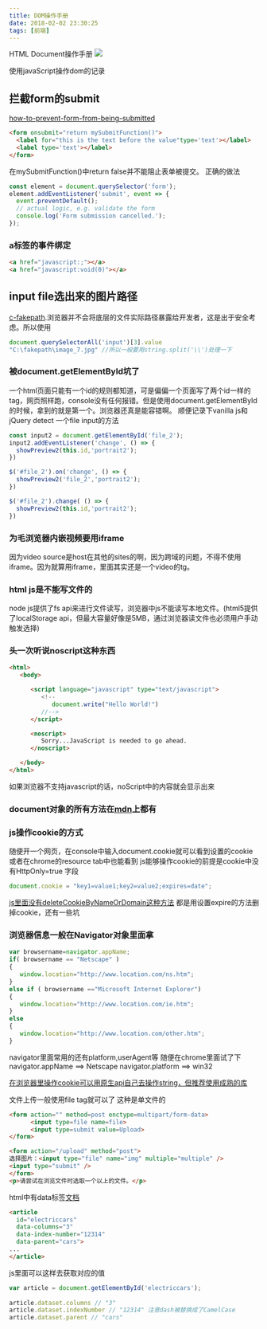 ```yaml
---
title: DOM操作手册
date: 2018-02-02 23:30:25
tags: [前端]
---
```


HTML Document操作手册
![](https://www.haldir66.ga/static/imgs/2138000245bee1e3cc14.jpg)

<!--more-->
使用javaScript操作dom的记录
## 拦截form的submit
[how-to-prevent-form-from-being-submitted](https://stackoverflow.com/questions/3350247/how-to-prevent-form-from-being-submitted)
```html
<form onsubmit="return mySubmitFunction()">
  <label for="this is the text before the value"type='text'></label>
  <label type='text'></label>
</form>
```
在mySubmitFunction()中return false并不能阻止表单被提交。
正确的做法
```js
const element = document.querySelector('form');
element.addEventListener('submit', event => {
  event.preventDefault();
  // actual logic, e.g. validate the form
  console.log('Form submission cancelled.');
});
```

### a标签的事件绑定
```html
<a href="javascript:;"></a>
<a href="javascript:void(0)"></a>
```

## input file选出来的图片路径
[c-fakepath](https://stackoverflow.com/questions/4851595/how-to-resolve-the-c-fakepath).浏览器并不会将底层的文件实际路径暴露给开发者，这是出于安全考虑。所以使用
```js
document.querySelectorAll('input')[3].value
"C:\fakepath\image_7.jpg" //所以一般要用string.split('\\')处理一下
```

### 被document.getElementById坑了
一个html页面只能有一个id的规则都知道，可是偏偏一个页面写了两个id一样的tag，网页照样跑，console没有任何报错。但是使用document.getElementById的时候，拿到的就是第一个。浏览器还真是能容错啊。
顺便记录下vanilla js和jQuery detect 一个file input的方法
```js
const input2 = document.getElementById('file_2');
input2.addEventListener('change', () => {
  showPreview2(this.id,'portrait2');
})

$('#file_2').on('change', () => {
  showPreview2('file_2','portrait2');
})

$('#file_2').change( () => {
  showPreview2(this.id,'portrait2');
})
```

### 为毛浏览器内嵌视频要用iframe
因为video source是host在其他的sites的啊，因为跨域的问题，不得不使用iframe。因为就算用iframe，里面其实还是一个video的tg。

### html js是不能写文件的
node js提供了fs api来进行文件读写，浏览器中js不能读写本地文件。(html5提供了localStorage api，但最大容量好像是5MB，通过浏览器读文件也必须用户手动触发选择)

### 头一次听说noscript这种东西
```html
<html>
   <body>

      <script language="javascript" type="text/javascript">
         <!--
            document.write("Hello World!")
         //-->
      </script>

      <noscript>
         Sorry...JavaScript is needed to go ahead.
      </noscript>

   </body>
</html>
```
如果浏览器不支持javascript的话，noScript中的内容就会显示出来

### document对象的所有方法在[mdn](https://developer.mozilla.org/zh-CN/docs/Web/API/Document/createTextNode)上都有

### js操作cookie的方式
随便开一个网页，在console中输入document.cookie就可以看到设置的cookie
或者在chrome的resource tab中也能看到
js能够操作cookie的前提是cookie中没有HttpOnly=true 字段
```js
document.cookie = "key1=value1;key2=value2;expires=date";
```

[js里面没有deleteCookieByNameOrDomain这种方法](https://jameshfisher.com/2018/12/22/what-is-document-cookie/) 都是用设置expire的方法删掉cookie，还有一些坑


### 浏览器信息一般在Navigator对象里面拿
```js
var browsername=navigator.appName;
if( browsername == "Netscape" )
{
   window.location="http://www.location.com/ns.htm";
}
else if ( browsername =="Microsoft Internet Explorer")
{
   window.location="http://www.location.com/ie.htm";
}
else
{
   window.location="http://www.location.com/other.htm";
}
```
navigator里面常用的还有platform,userAgent等
随便在chrome里面试了下
navigator.appName ==> Netscape
navigator.platform ==> win32

[在浏览器里操作cookie可以用原生api自己去操作string，但推荐使用成熟的库](https://github.com/js-cookie/js-cookie)


文件上传一般使用file tag就可以了
这种是单文件的
```html
<form action="" method=post enctype=multipart/form-data>
      <input type=file name=file>
      <input type=submit value=Upload>
</form>
```
```html
<form action="/upload" method="post">
选择图片：<input type="file" name="img" multiple="multiple" />
<input type="submit" />
</form>
<p>请尝试在浏览文件时选取一个以上的文件。</p>
```

html中有data标签[文档](https://developer.mozilla.org/en-US/docs/Learn/HTML/Howto/Use_data_attributes)
```html
<article
  id="electriccars"
  data-columns="3"
  data-index-number="12314"
  data-parent="cars">
...
</article>
```

js里面可以这样去获取对应的值
```js
var article = document.getElementById('electriccars');
 
article.dataset.columns // "3"
article.dataset.indexNumber // "12314" 注意dash被替换成了CamelCase
article.dataset.parent // "cars"
```

<!-- <audio src="http://m10.music.126.net/20180121230941/8d878803b3b0542d9c5482ccf613a86b/ymusic/d95e/bab6/a7f5/864661168da79b309c3d2fac971d1698.mp3" autoplay="autoplay">
您的浏览器不支持 audio 标签。
</audio> -->